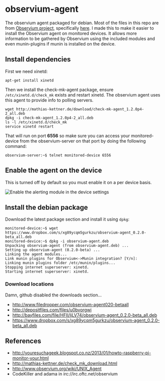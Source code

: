 observium-agent
===============

The observium agent packaged for debian.  Most of the files in this repo are from [Observium project](http://www.observium.org/wiki/Main_Page), specifically [here](http://fisheye.observium.org/browse/Observium/scripts).  I made this to make it easier to install the Observium agent on monitored devices.  It allows more information to be gathered by Observium using the included modules and even munin-plugins if munin is installed on the device.

## Install dependencies

First we need xinetd:

```
apt-get install xinetd
```

Then we install the check-mk-agent package, ensure `/etc/xinetd.d/check_mk` exists and restart xinetd. The observium agent uses this agent to provide info to polling servers.

```
wget http://mathias-kettner.de/download/check-mk-agent_1.2.0p4-2_all.deb
dpkg -i check-mk-agent_1.2.0p4-2_all.deb
ls -l /etc/xinetd.d/check_mk
service xinetd restart
```

That will run on port **6556** so make sure you can access your monitored-device from the observium-server on that port by doing the following command:

```
observium-server:~$ telnet monitored-device 6556
```

## Enable the agent on the device

This is turned off by default so you must enable it on a per device basis.

![Enable the alerting module in the device settings](http://i.imgur.com/sIh0OA6.png)

## Install the debian package

Download the latest package section and install it using `dpkg`:

```
monitored-device:~$ wget https://www.dropbox.com/s/xg89ycqm5gurkzu/observium-agent_0.2.0-beta_all.deb
monitored-device:~$ dpkg -i observium-agent.deb
Unpacking observium-agent (from observium-agent.deb) ...
Setting up observium-agent (0.2.0-beta) ...
Linking the agent modules...
Link munin plugins for Observium<->Munin integration? [Y/n]:
Linking munin plugins folder /etc/munin/plugins...
Stopping internet superserver: xinetd.
Starting internet superserver: xinetd.
```

### Download locations

Damn, github disabled the downloads section...

* http://www.filedropper.com/observium-agent020-betaall
* http://depositfiles.com/files/u0bvorgwi
* http://bayfiles.com/file/HFIl/ljLV74/observium-agent_0.2.0-beta_all.deb
* https://www.dropbox.com/s/xg89ycqm5gurkzu/observium-agent_0.2.0-beta_all.deb

## References
* http://youresuchageek.blogspot.co.nz/2013/01/howto-raspberry-pi-monitor-your.html
* http://mathias-kettner.de/check_mk_download.html
* http://www.observium.org/wiki/UNIX_Agent
* CodeKiller and adama in irc://irc.oftc.net/observium
